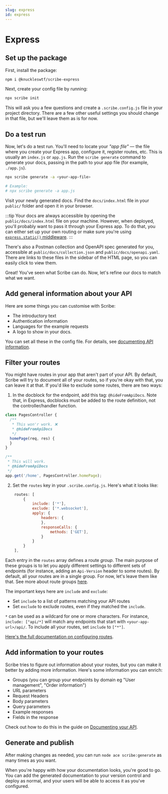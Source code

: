 ```yaml
---
slug: express
id: express
---
```


# Express

## Set up the package
First, install the package:

```sh
npm i @knuckleswtf/scribe-express
```

Next, create your config file by running:

```bash
npx scribe init
```

This will ask you a few questions and create a `.scribe.config.js` file in your project directory. There are a few other useful settings you should change in that file, but we'll leave them as is for now.

## Do a test run
Now, let's do a test run. You'll need to locate your *"app file"* — the file where you create your Express app, configure it, register routes, etc. This is usually an `index.js` or `app.js`. Run the `scribe generate` command to generate your docs, passing in the path to your app file (for example, `./app.js`).

```bash
npx scribe generate -a <your-app-file>

# Example:
# npx scribe generate -a app.js
```

Visit your newly generated docs. Find the `docs/index.html` file in your `public/` folder and open it in your browser.

:::tip
Your docs are always accessible by opening the `public/docs/index.html` file on your machine. However, when deployed, you'll probably want to pass it through your Express app. To do that, you can either set up your own routing or make sure you're using [`express.static()` middleware](https://expressjs.com/en/starter/static-files.html).
:::

There's also a Postman collection and OpenAPI spec generated for you, accessible at `public/docs/collection.json` and `public/docs/openapi.yaml`. There are links to these files in the sidebar of the HTML page, so you can easily click to view them.

Great! You've seen what Scribe can do. Now, let's refine our docs to match what we want.

## Add general information about your API
Here are some things you can customise with Scribe:
- The introductory text
- Authentication information
- Languages for the example requests
- A logo to show in your docs.

You can set all these in the config file. For details, see [documenting API information](/nodejs/documenting/api-information).

## Filter your routes
You might have routes in your app that aren't part of your API. By default, Scribe will try to document all of your routes, so if you're okay with that, you can leave it at that. If you'd like to exclude some routes, there are two ways:

1. In the docblock for the endpoint, add this tag: `@hideFromApiDocs`. Note that, in Express, docblocks must be added to the route definition, not the controller/handler function.
  ```js
  class PagesController {
    /**
     * This won'r work. ❌
     * @hideFromApiDocs
     */
    homePage(req, res) {
    }   
  }
  
  /**
   * This will work.
   * @hideFromApiDocs
   */
  app.get('/home', PagesController.homePage);
  ```

2. Set the `routes` key in your `.scribe.config.js`. Here's what it looks like:

  ```js title=.scribe.config.js
      routes: [
          {
              include: ['*'],
              exclude: ['*.websocket'],
              apply: {
                  headers: {
                  },
                  responseCalls: {
                      methods: ['GET'],
                  }
              }
          }
      ],
  ```

Each entry in the `routes` array defines a route _group_. The main purpose of these groups is to let you apply different settings to different sets of endpoints (for instance, adding an `Api-Version` header to some routes). By default, all your routes are in a single group. For now, let's leave them like that. See more about route groups [here](/nodejs/reference/config#routes).

The important keys here are `include` and `exclude`:
- Set `include` to a list of patterns matching your API routes
- Set `exclude` to exclude routes, even if they matched the `include`. 

`*` can be used as a wildcard for one or more characters. For instance, `include: ["api/*]` will match any endpoints that start with `<your-app-url>/api/`. To include all your routes, set `include` to `["*"]`.

[Here's the full documentation on configuring routes](/nodejs/reference/config#routes).

## Add information to your routes
Scribe tries to figure out information about your routes, but you can make it better by adding more information. Here's some information you can enrich:
- Groups (you can group your endpoints by domain eg "User management", "Order information")
- URL parameters
- Request Headers
- Body parameters
- Query parameters
- Example responses
- Fields in the response

Check out how to do this in the guide on [Documenting your API](/nodejs/documenting/).

## Generate and publish
After making changes as needed, you can run `node ace scribe:generate` as many times as you want.

When you're happy with how your documentation looks, you're good to go. You can add the generated documentation to your version control and deploy as normal, and your users will be able to access it as you've configured.